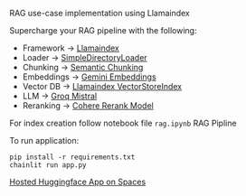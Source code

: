 RAG use-case implementation using Llamaindex

Supercharge your RAG pipeline with the following:

- Framework -> [Llamaindex](https://docs.llamaindex.ai/en/stable/index.html) 
- Loader -> [SimpleDirectoryLoader](https://docs.llamaindex.ai/en/stable/module_guides/loading/simpledirectoryreader.html)
- Chunking -> [Semantic Chunking](https://docs.llamaindex.ai/en/stable/examples/node_parsers/semantic_chunking.html)
- Embeddings -> [Gemini Embeddings](https://docs.llamaindex.ai/en/stable/examples/node_parsers/semantic_chunking.html)
- Vector DB -> [Llamaindex VectorStoreIndex](https://docs.llamaindex.ai/en/stable/module_guides/indexing/vector_store_index.html)
- LLM -> [Groq Mistral](https://docs.llamaindex.ai/en/stable/examples/llm/groq.html#groq)
- Reranking -> [Cohere Rerank Model](https://docs.llamaindex.ai/en/stable/examples/node_postprocessor/CohereRerank.html)

For index creation follow notebook file ```rag.ipynb```
RAG Pipline 



To run application:

``` 
pip install -r requirements.txt 
chainlit run app.py 
```
[Hosted Huggingface App on Spaces](https://huggingface.co/spaces/itsJB/Finance_Knowledge_Bot)

